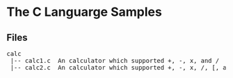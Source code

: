 # The C Languarge Samples

## Files
<pre>
calc
 |-- calc1.c  An calculator which supported +, -, x, and /
 |-- calc2.c  An calculator which supported +, -, x, /, [, and ]
</pre>
